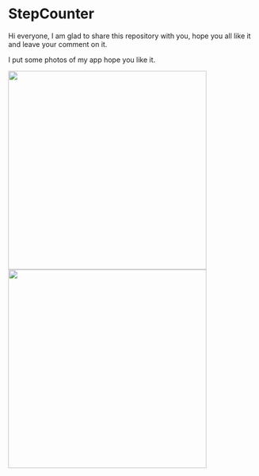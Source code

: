 # StepCounter
Hi everyone, I am glad to share this repository with you, hope you all like it and leave your comment on it.

I put some photos of my app hope you like it.

  <img src="https://user-images.githubusercontent.com/77390118/105808249-9ef0be80-5fbc-11eb-98e4-90e359501059.jpg" width="400" >
  <img src="https://user-images.githubusercontent.com/77390118/105808256-a2844580-5fbc-11eb-8413-d089e9dcbfba" width="400" >

